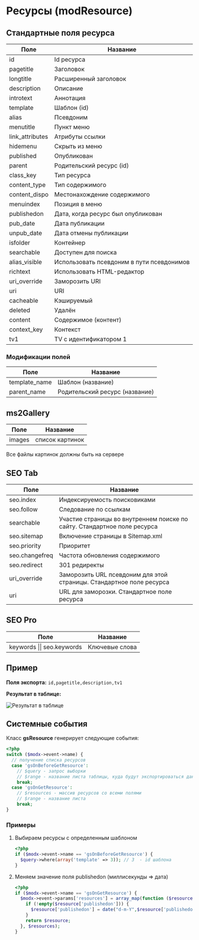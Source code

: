 # Ресурсы (modResource)

## Стандартные поля ресурса

| Поле            | Название                                  |
| --------------- | ----------------------------------------- |
| id              | Id ресурса                                |
| pagetitle       | Заголовок                                 |
| longtitle       | Расширенный заголовок                     |
| description     | Описание                                  |
| introtext       | Аннотация                                 |
| template        | Шаблон (id)                               |
| alias           | Псевдоним                                 |
| menutitle       | Пункт меню                                |
| link_attributes | Атрибуты ссылки                           |
| hidemenu        | Скрыть из меню                            |
| published       | Опубликован                               |
| parent          | Родительский ресурс (id)                   |
| class_key       | Тип ресурса                               |
| content_type    | Тип содержимого                           |
| content_dispo   | Местонахождение содержимого               |
| menuindex       | Позиция в меню                            |
| publishedon     | Дата, когда ресурс был опубликован        |
| pub_date        | Дата публикации                           |
| unpub_date      | Дата отмены публикации                    |
| isfolder        | Контейнер                                 |
| searchable      | Доступен для поиска                       |
| alias_visible   | Использовать псевдоним в пути псевдонимов |
| richtext        | Использовать HTML-редактор                |
| uri_override    | Заморозить URI                            |
| uri             | URI                                       |
| cacheable       | Кэшируемый                                |
| deleted         | Удалён                                    |
| content         | Содержимое (контент)                      |
| context_key     | Контекст                                  |
| tv1             | TV c идентификатором 1                   |

### Модификации полей

| Поле          | Название                       |
| ------------- | ------------------------------ |
| template_name | Шаблон (название)              |
| parent_name   | Родительский ресурс (название) |

## ms2Gallery

| Поле   | Название        |
| ------ | --------------- |
| images | список картинок |

Все файлы картинок должны быть на сервере

## SEO Tab

| Поле           | Название                                                                 |
| -------------- | ------------------------------------------------------------------------ |
| seo.index      | Индексируемость поисковиками                                             |
| seo.follow     | Следование по ссылкам                                                    |
| searchable     | Участие страницы во внутреннем поиске по сайту. Стандартное поле ресурса |
| seo.sitemap    | Включение страницы в Sitemap.xml                                         |
| seo.priority   | Приоритет                                                                |
| seo.changefreq | Частота обновления содержимого                                           |
| seo.redirect   | 301 редиректы                                                            |
| uri_override   | Заморозить URL псевдоним для этой страницы. Стандартное поле ресурса     |
| uri            | URL для заморозки. Стандартное поле ресурса                              |

## SEO Pro

| Поле                       | Название       |
| -------------------------- |--------------- |
| keywords \|\| seo.keywords | Ключевые слова |

## Пример

**Поля экспорта:** `id,pagetitle,description,tv1`

**Результат в таблице:**

![Результат в таблице](https://file.modx.pro/files/b/c/9/bc9a67ebe6f717d0b0a6b8f90032ca19.jpg)

## Системные события

Класс **gsResource** генерирует следующие события:

```php
<?php
switch ($modx->event->name) {
  // получение списка ресурсов
  case 'gsOnBeforeGetResource':
    // $query - запрос выборки
    // $range - название листа таблицы, куда будут экспортироваться данные
    break;
  case 'gsOnGetResource':
    // $resources - массив ресурсов со всеми полями
    // $range - название листа
    break;
}
```

### Примеры

1. Выбираем ресурсы с определенным шаблоном

    ```php
    <?php
    if ($modx->event->name == 'gsOnBeforeGetResource') {
      $query->where(array('template' => 3)); // 3  - id шаблона
    }
    ```

2. Меняем значение поля publishedon (миллисекунды => дата)

    ```php
    <?php
    if ($modx->event->name == 'gsOnGetResource') {
      $modx->event->params['resources'] = array_map(function ($resource) {
        if (!empty($resource['publishedon'])) {
          $resource['publishedon'] = date("d-m-Y",$resource['publishedon']);
        }
        return $resource;
      }, $resources);
    }
    ```
